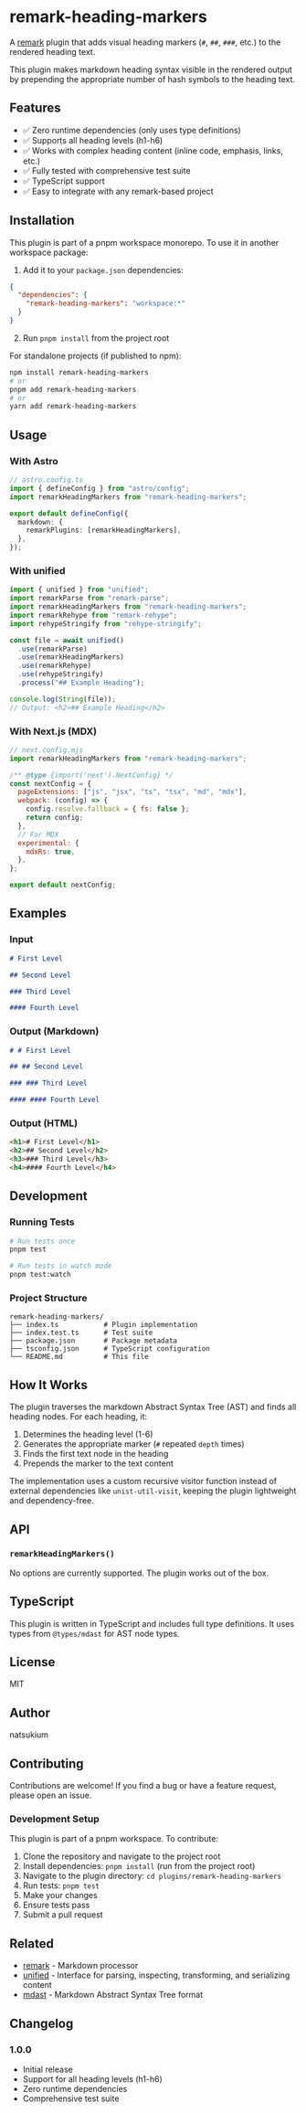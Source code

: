 # remark-heading-markers

A [remark](https://github.com/remarkjs/remark) plugin that adds visual heading markers (`#`, `##`, `###`, etc.) to the rendered heading text.

This plugin makes markdown heading syntax visible in the rendered output by prepending the appropriate number of hash symbols to the heading text.

## Features

- ✅ Zero runtime dependencies (only uses type definitions)
- ✅ Supports all heading levels (h1-h6)
- ✅ Works with complex heading content (inline code, emphasis, links, etc.)
- ✅ Fully tested with comprehensive test suite
- ✅ TypeScript support
- ✅ Easy to integrate with any remark-based project

## Installation

This plugin is part of a pnpm workspace monorepo. To use it in another workspace package:

1. Add it to your `package.json` dependencies:

```json
{
  "dependencies": {
    "remark-heading-markers": "workspace:*"
  }
}
```

2. Run `pnpm install` from the project root

For standalone projects (if published to npm):

```bash
npm install remark-heading-markers
# or
pnpm add remark-heading-markers
# or
yarn add remark-heading-markers
```

## Usage

### With Astro

```typescript
// astro.config.ts
import { defineConfig } from "astro/config";
import remarkHeadingMarkers from "remark-heading-markers";

export default defineConfig({
  markdown: {
    remarkPlugins: [remarkHeadingMarkers],
  },
});
```

### With unified

```typescript
import { unified } from "unified";
import remarkParse from "remark-parse";
import remarkHeadingMarkers from "remark-heading-markers";
import remarkRehype from "remark-rehype";
import rehypeStringify from "rehype-stringify";

const file = await unified()
  .use(remarkParse)
  .use(remarkHeadingMarkers)
  .use(remarkRehype)
  .use(rehypeStringify)
  .process("## Example Heading");

console.log(String(file));
// Output: <h2>## Example Heading</h2>
```

### With Next.js (MDX)

```javascript
// next.config.mjs
import remarkHeadingMarkers from "remark-heading-markers";

/** @type {import('next').NextConfig} */
const nextConfig = {
  pageExtensions: ["js", "jsx", "ts", "tsx", "md", "mdx"],
  webpack: (config) => {
    config.resolve.fallback = { fs: false };
    return config;
  },
  // For MDX
  experimental: {
    mdxRs: true,
  },
};

export default nextConfig;
```

## Examples

### Input

```markdown
# First Level

## Second Level

### Third Level

#### Fourth Level
```

### Output (Markdown)

```markdown
# # First Level

## ## Second Level

### ### Third Level

#### #### Fourth Level
```

### Output (HTML)

```html
<h1># First Level</h1>
<h2>## Second Level</h2>
<h3>### Third Level</h3>
<h4>#### Fourth Level</h4>
```

## Development

### Running Tests

```bash
# Run tests once
pnpm test

# Run tests in watch mode
pnpm test:watch
```

### Project Structure

```
remark-heading-markers/
├── index.ts           # Plugin implementation
├── index.test.ts      # Test suite
├── package.json       # Package metadata
├── tsconfig.json      # TypeScript configuration
└── README.md          # This file
```

## How It Works

The plugin traverses the markdown Abstract Syntax Tree (AST) and finds all heading nodes. For each heading, it:

1. Determines the heading level (1-6)
2. Generates the appropriate marker (`#` repeated `depth` times)
3. Finds the first text node in the heading
4. Prepends the marker to the text content

The implementation uses a custom recursive visitor function instead of external dependencies like `unist-util-visit`, keeping the plugin lightweight and dependency-free.

## API

### `remarkHeadingMarkers()`

No options are currently supported. The plugin works out of the box.

## TypeScript

This plugin is written in TypeScript and includes full type definitions. It uses types from `@types/mdast` for AST node types.

## License

MIT

## Author

natsukium

## Contributing

Contributions are welcome! If you find a bug or have a feature request, please open an issue.

### Development Setup

This plugin is part of a pnpm workspace. To contribute:

1. Clone the repository and navigate to the project root
2. Install dependencies: `pnpm install` (run from the project root)
3. Navigate to the plugin directory: `cd plugins/remark-heading-markers`
4. Run tests: `pnpm test`
5. Make your changes
6. Ensure tests pass
7. Submit a pull request

## Related

- [remark](https://github.com/remarkjs/remark) - Markdown processor
- [unified](https://github.com/unifiedjs/unified) - Interface for parsing, inspecting, transforming, and serializing content
- [mdast](https://github.com/syntax-tree/mdast) - Markdown Abstract Syntax Tree format

## Changelog

### 1.0.0

- Initial release
- Support for all heading levels (h1-h6)
- Zero runtime dependencies
- Comprehensive test suite
